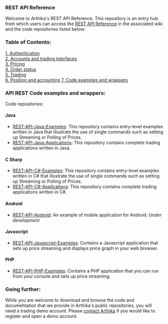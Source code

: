 ### REST API Reference
Welcome to Arthika's REST API Reference. This repository is an entry hub from which users can access the [REST API Reference](https://github.com/Arthika/API-REST/wiki) in the associated wiki and the code repositories listed below:

### Table of Contents:
[1. Authentication](https://github.com/Arthika/API-REST/wiki/1.-Authentication)    
[2. Accounts and trading interfaces](https://github.com/Arthika/API-REST/wiki/2.-Accounts-and-TIs)    
[3. Pricing](https://github.com/Arthika/API-REST/wiki/3.-Pricing)    
[4. Order status](https://github.com/Arthika/API-REST/wiki/4.-Orders)    
[5. Trading](https://github.com/Arthika/API-REST/wiki/5.-Trading)    
[6. Position and accounting](https://github.com/Arthika/API-REST/wiki/6.-Position-and-Accounting)
[7. Code examples and wrappers](https://github.com/Arthika/API-REST/wiki/6.-Position-and-Accounting)


### API REST Code examples and wrappers:
Code repositories:
#### Java

* [REST-API-Java-Examples](https://github.com/Arthika/REST-API-Java-Examples): This repository contains entry-level examples written in Java that illustrate the use of single commands such as setting up Streaming or Polling of Prices. 
* [REST-API-Java-Applications](https://github.com/Arthika/REST-API-Java-Applications): This repository contains complete trading applications written in Java.

#### C Sharp

* [REST-API-C#-Examples](https://github.com/Arthika/REST-API-CSharp-Examples): This repository contains entry-level examples written in C# that illustrate the use of single commands such as setting up Streaming or Polling of Prices. 
* [REST-API-C#-Applications](https://github.com/Arthika/REST-API-CSharp-Applications): This repository contains complete trading applications written in C#.

#### Android

* [REST-API-Android](https://github.com/Arthika/REST-API-Android): An example of mobile application for Android. *Under development*

#### Javascript
* [REST-API-Javascript-Examples](https://github.com/Arthika/REST-API-Javascript-Examples): Contains a Javascript application that sets up price streaming and displays price graph in your web browser.

#### PHP
* [REST-API-PHP-Examples](https://github.com/Arthika/REST-API-PHP-Examples): Contains a PHP application that you can run from your console and sets up price streaming.

### Going further:
While you are welcome to download and browse the code and documehtation that we provide in Arthika's public repositories, you will need a trading demo account. Please [contact Arthika](http://www.arthikatrading.com/contact/) if you would like to register and open a demo account.

